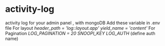# activity-log
activity log for your admin panel , with mongoDB
Add these variable in .env file 
For layout *header_path = 'log::layout.app'* *yield_name = 'content'*
For Pagination *LOG_PAGINATION = 20*
*SNOOPI_KEY*
*LOG_AUTH* (define auth name)